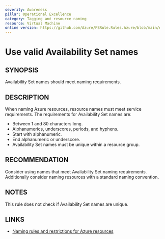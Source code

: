 ```yaml
---
severity: Awareness
pillar: Operational Excellence
category: Tagging and resource naming
resource: Virtual Machine
online version: https://github.com/Azure/PSRule.Rules.Azure/blob/main/docs/en/rules/Azure.VM.ASName.md
---
```


# Use valid Availability Set names

## SYNOPSIS

Availability Set names should meet naming requirements.

## DESCRIPTION

When naming Azure resources, resource names must meet service requirements.
The requirements for Availability Set names are:

- Between 1 and 80 characters long.
- Alphanumerics, underscores, periods, and hyphens.
- Start with alphanumeric.
- End alphanumeric or underscore.
- Availability Set names must be unique within a resource group.

## RECOMMENDATION

Consider using names that meet Availability Set naming requirements.
Additionally consider naming resources with a standard naming convention.

## NOTES

This rule does not check if Availability Set names are unique.

## LINKS

- [Naming rules and restrictions for Azure resources](https://docs.microsoft.com/en-us/azure/azure-resource-manager/management/resource-name-rules)

